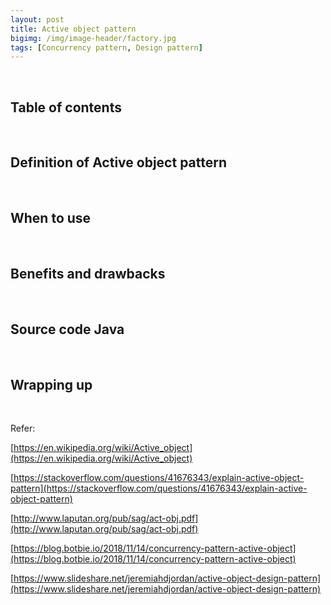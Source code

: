 ```yaml
---
layout: post
title: Active object pattern
bigimg: /img/image-header/factory.jpg
tags: [Concurrency pattern, Design pattern]
---
```




<br>

## Table of contents





<br>

## Definition of Active object pattern






<br>

## When to use





<br>

## Benefits and drawbacks





<br>

## Source code Java






<br>

## Wrapping up






<br>

Refer:

[https://en.wikipedia.org/wiki/Active_object](https://en.wikipedia.org/wiki/Active_object)

[https://stackoverflow.com/questions/41676343/explain-active-object-pattern](https://stackoverflow.com/questions/41676343/explain-active-object-pattern)

[http://www.laputan.org/pub/sag/act-obj.pdf](http://www.laputan.org/pub/sag/act-obj.pdf)

[https://blog.botbie.io/2018/11/14/concurrency-pattern-active-object](https://blog.botbie.io/2018/11/14/concurrency-pattern-active-object)

[https://www.slideshare.net/jeremiahdjordan/active-object-design-pattern](https://www.slideshare.net/jeremiahdjordan/active-object-design-pattern)